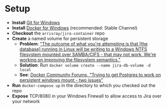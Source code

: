 Setup
===
* **Install** [Git for Windows](https://git-scm.com/download/win)
* **Install** [Docker for Windows](https://docs.docker.com/docker-for-windows/install) (recommended: Stable Channel)
* **Checkout** the `arrisray/jira-container` repo
* **Create** a named volume for persistent storage
    * **Problem**: ["The outcome of what you're attempting is that [the database] running in Linux will be writing to a Windows NTFS filesystem mounted over SAMBA/CIFS - that may not work. We're working on improving the filesystem semantics."](https://forums.docker.com/t/volume-binds-issue/17218/4)
    * **Solution**: Run `docker volume create --name jira-db-volume -d local`
    * **See**: [Docker Community Forums, "Trying to get Postgres to work on persistent windows mount - two issues"](https://forums.docker.com/t/trying-to-get-postgres-to-work-on-persistent-windows-mount-two-issues/12456/5?u=friism)
* **Run** `docker-compose up` in the directory to which you checked out the repo
* **Expose** TCP/8080 in your Windows Firewall to allow access to Jira over your network
